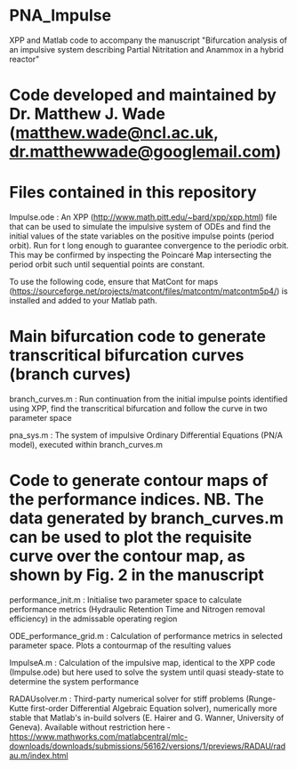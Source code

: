 # PNA_Impulse
XPP and Matlab code to accompany the manuscript "Bifurcation analysis of an impulsive system describing Partial Nitritation and Anammox in a hybrid reactor"

# Code developed and maintained by Dr. Matthew J. Wade (matthew.wade@ncl.ac.uk, dr.matthewwade@googlemail.com)

# Files contained in this repository

Impulse.ode : An XPP (http://www.math.pitt.edu/~bard/xpp/xpp.html) file that can be used to simulate the impulsive system of ODEs and find the initial values of the state variables on the positive impulse points (period orbit). Run for t long enough to guarantee convergence to the periodic orbit. This may be confirmed by inspecting the Poincaré Map intersecting the period orbit such until sequential points are constant.

To use the following code, ensure that MatCont for maps (https://sourceforge.net/projects/matcont/files/matcontm/matcontm5p4/) is installed and added to your Matlab path.

# Main bifurcation code to generate transcritical bifurcation curves (branch curves)

branch_curves.m : Run continuation from the initial impulse points identified using XPP, find the transcritical bifurcation and follow the curve in two parameter space

pna_sys.m : The system of impulsive Ordinary Differential Equations (PN/A model), executed within branch_curves.m

# Code to generate contour maps of the performance indices. NB. The data generated by branch_curves.m can be used to plot the requisite curve over the contour map, as shown by Fig. 2 in the manuscript

performance_init.m : Initialise two parameter space to calculate performance metrics (Hydraulic Retention Time and Nitrogen removal efficiency) in the admissable operating region

ODE_performance_grid.m : Calculation of performance metrics in selected parameter space. Plots a contourmap of the resulting values

ImpulseA.m : Calculation of the impulsive map, identical to the XPP code (Impulse.ode) but here used to solve the system until quasi steady-state to determine the system performance

RADAUsolver.m : Third-party numerical solver for stiff problems (Runge-Kutte first-order Differential Algebraic Equation solver), numerically more stable that Matlab's in-build solvers (E. Hairer and G. Wanner, University of Geneva). Available without restriction here - https://www.mathworks.com/matlabcentral/mlc-downloads/downloads/submissions/56162/versions/1/previews/RADAU/radau.m/index.html





